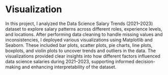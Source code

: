 # Visualization
In this project, I analyzed the Data Science Salary Trends (2021–2023) dataset to explore salary patterns across different roles, experience levels, and locations. After performing data cleaning to handle missing values and inconsistencies, I deployed various visualizations using Matplotlib and Seaborn. These included bar plots, scatter plots, pie charts, line plots, boxplots, and violin plots to uncover trends and outliers in the data. The visualizations provided clear insights into how different factors influenced data science salaries during 2021–2023, supporting informed decision-making and enhancing interpretability of the dataset.
